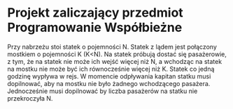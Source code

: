 # Projekt zaliczający przedmiot Programowanie Współbieżne
Przy nabrzeżu stoi statek o pojemności N. Statek z lądem jest połączony mostkiem o pojemności K (K<N). Na statek próbują dostać się pasażerowie, z tym, że na statek nie może ich wejść więcej niż N, a wchodząc na statek na mostku nie może być ich równocześnie więcej niż K. Statek co jedną godzinę wypływa w rejs. W momencie odpływania kapitan statku musi dopilnować, aby na mostku nie było żadnego wchodzącego pasażera. Jednocześnie musi dopilnować by liczba pasażerów na statku nie przekroczyła N.
